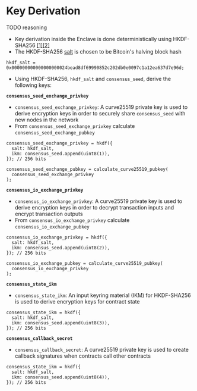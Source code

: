 # Key Derivation



TODO reasoning

* Key derivation inside the Enclave is done deterministically using HKDF-SHA256 [\[1\]](https://tools.ietf.org/html/rfc5869#section-2)[\[2\]](https://en.wikipedia.org/wiki/HKDF)
* The HKDF-SHA256 [salt](https://tools.ietf.org/html/rfc5869#section-3.1) is chosen to be Bitcoin's halving block hash

```
hkdf_salt = 0x000000000000000000024bead8df69990852c202db0e0097c1a12ea637d7e96d;
```

* Using HKDF-SHA256, `hkdf_salt` and `consensus_seed`, derive the following keys:

**`consensus_seed_exchange_privkey`**

* `consensus_seed_exchange_privkey`: A curve25519 private key is used to derive encryption keys in order to securely share `consensus_seed` with new nodes in the network
* From `consensus_seed_exchange_privkey` calculate `consensus_seed_exchange_pubkey`

```
consensus_seed_exchange_privkey = hkdf({
  salt: hkdf_salt,
  ikm: consensus_seed.append(uint8(1)),
}); // 256 bits

consensus_seed_exchange_pubkey = calculate_curve25519_pubkey(
  consensus_seed_exchange_privkey
);
```

**`consensus_io_exchange_privkey`**

* `consensus_io_exchange_privkey`: A curve25519 private key is used to derive encryption keys in order to decrypt transaction inputs and encrypt transaction outputs
* From `consensus_io_exchange_privkey` calculate `consensus_io_exchange_pubkey`

```
consensus_io_exchange_privkey = hkdf({
  salt: hkdf_salt,
  ikm: consensus_seed.append(uint8(2)),
}); // 256 bits

consensus_io_exchange_pubkey = calculate_curve25519_pubkey(
  consensus_io_exchange_privkey
);
```

**`consensus_state_ikm`**

* `consensus_state_ikm`: An input keyring material (IKM) for HKDF-SHA256 is used to derive encryption keys for contract state

```
consensus_state_ikm = hkdf({
  salt: hkdf_salt,
  ikm: consensus_seed.append(uint8(3)),
}); // 256 bits
```

**`consensus_callback_secret`**

* `consensus_callback_secret`: A curve25519 private key is used to create callback signatures when contracts call other contracts

```
consensus_state_ikm = hkdf({
  salt: hkdf_salt,
  ikm: consensus_seed.append(uint8(4)),
}); // 256 bits
```

